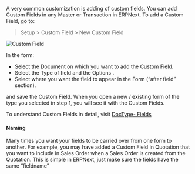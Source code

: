 A very common customization is adding of custom fields. You can add Custom
Fields in any Master or Transaction in ERPNext. To add a Custom Field, go to:

> Setup > Custom Field > New Custom Field

![Custom Field](files/custom-field.png)

In the form:

  * Select the Document on which you want to add the Custom Field.
  * Select the Type of field and the Options .
  * Select where you want the field to appear in the Form (“after field” section).

and save the Custom Field. When you open a new / existing form of the type you
selected in step 1, you will see it with the Custom Fields.

To understand Custom Fields in detail, visit [DocType-
Fields](http://erpnext.org/doctype-fields)

#### Naming

Many times you want your fields to be carried over from one form to another.
For example, you may have added a Custom Field in Quotation that you want to
include in Sales Order when a Sales Order is created from the Quotation. This
is simple in ERPNext, just make sure the fields have the same “fieldname”

